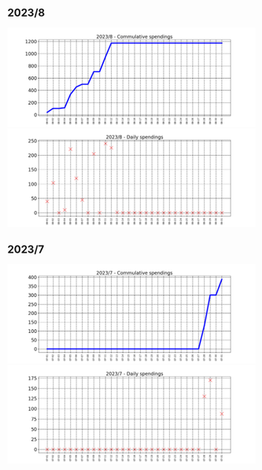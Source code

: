 ## 2023/8
![graph_8_sum](graph_8_sum.png)
![graph_8_vals](graph_8_vals.png)
## 2023/7
![graph_7_sum](graph_7_sum.png)
![graph_7_vals](graph_7_vals.png)